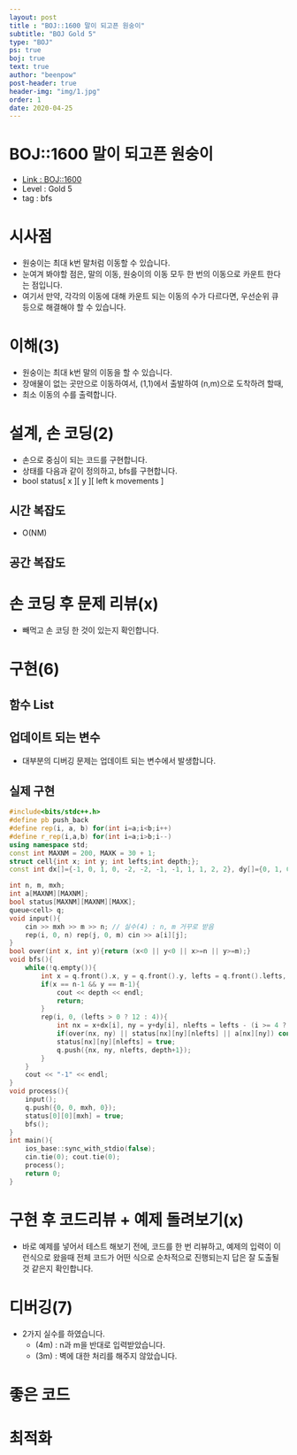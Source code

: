 ```yaml
---
layout: post
title : "BOJ::1600 말이 되고픈 원숭이"
subtitle: "BOJ Gold 5"
type: "BOJ"
ps: true
boj: true
text: true
author: "beenpow"
post-header: true
header-img: "img/1.jpg"
order: 1
date: 2020-04-25
---
```

# BOJ::1600 말이 되고픈 원숭이
- [Link : BOJ::1600](https://www.acmicpc.net/problem/1600)
- Level : Gold 5
- tag : bfs

# 시사점
- 원숭이는 최대 k번 말처럼 이동할 수 있습니다.
- 눈여겨 봐야할 점은, 말의 이동, 원숭이의 이동 모두 한 번의 이동으로 카운트 한다는 점입니다.
- 여기서 만약, 각각의 이동에 대해 카운트 되는 이동의 수가 다르다면, 우선순위 큐 등으로 해결해야 할 수 있습니다.

# 이해(3)
- 원숭이는 최대 k번 말의 이동을 할 수 있습니다.
- 장애물이 없는 곳만으로 이동하여서, (1,1)에서 출발하여 (n,m)으로 도착하려 할때,
- 최소 이동의 수를 출력합니다.

# 설계, 손 코딩(2)
- 손으로 중심이 되는 코드를 구현합니다.
- 상태를 다음과 같이 정의하고, bfs를 구현합니다.
- bool status[ x ][ y ][ left k movements ]

## 시간 복잡도
- O(NM)

## 공간 복잡도

# 손 코딩 후 문제 리뷰(x)
- 빼먹고 손 코딩 한 것이 있는지 확인합니다.

# 구현(6)

## 함수 List 

## 업데이트 되는 변수
- 대부분의 디버깅 문제는 업데이트 되는 변수에서 발생합니다.

## 실제 구현 

```cpp
#include<bits/stdc++.h>
#define pb push_back
#define rep(i, a, b) for(int i=a;i<b;i++)
#define r_rep(i,a,b) for(int i=a;i>b;i--)
using namespace std;
const int MAXNM = 200, MAXK = 30 + 1;
struct cell{int x; int y; int lefts;int depth;};
const int dx[]={-1, 0, 1, 0, -2, -2, -1, -1, 1, 1, 2, 2}, dy[]={0, 1, 0, -1, -1, 1, -2, 2, -2, 2, -1, 1};

int n, m, mxh;
int a[MAXNM][MAXNM];
bool status[MAXNM][MAXNM][MAXK];
queue<cell> q;
void input(){
    cin >> mxh >> m >> n; // 실수(4) : n, m 거꾸로 받음
    rep(i, 0, n) rep(j, 0, m) cin >> a[i][j];
}
bool over(int x, int y){return (x<0 || y<0 || x>=n || y>=m);}
void bfs(){
    while(!q.empty()){
        int x = q.front().x, y = q.front().y, lefts = q.front().lefts, depth = q.front().depth; q.pop();
        if(x == n-1 && y == m-1){
            cout << depth << endl;
            return;
        }
        rep(i, 0, (lefts > 0 ? 12 : 4)){
            int nx = x+dx[i], ny = y+dy[i], nlefts = lefts - (i >= 4 ? 1 : 0);
            if(over(nx, ny) || status[nx][ny][nlefts] || a[nx][ny]) continue;// 실수(3) : 벽 처리 안함
            status[nx][ny][nlefts] = true;
            q.push({nx, ny, nlefts, depth+1});
        }
    }
    cout << "-1" << endl;
}
void process(){
    input();
    q.push({0, 0, mxh, 0});
    status[0][0][mxh] = true;
    bfs();
}
int main(){
    ios_base::sync_with_stdio(false);
    cin.tie(0); cout.tie(0);
    process();
    return 0;
}
```

# 구현 후 코드리뷰 + 예제 돌려보기(x)
- 바로 예제를 넣어서 테스트 해보기 전에, 코드를 한 번 리뷰하고, 예제의 입력이 이런식으로 왔을때
  전체 코드가 어떤 식으로 순차적으로 진행되는지 답은 잘 도출될 것 같은지 확인합니다.

# 디버깅(7)
- 2가지 실수를 하였습니다.
  - (4m) : n과 m을 반대로 입력받았습니다.
  - (3m) :  벽에 대한 처리를 해주지 않았습니다.

# 좋은 코드

# 최적화
